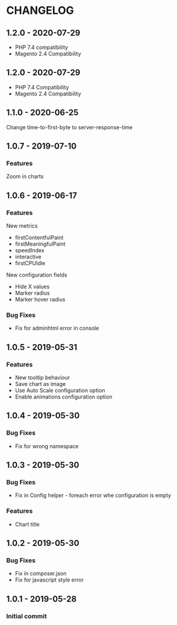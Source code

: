 # CHANGELOG

<a name="1.0.1"></a>
## 1.2.0 - 2020-07-29
- PHP 7.4 compatibility
- Magento 2.4 Compatibility

<a name="1.2.0"></a>
## 1.2.0 - 2020-07-29
- PHP 7.4 Compatibility
- Magento 2.4 Compatibility

<a name="1.1.0"></a>
## 1.1.0 - 2020-06-25
Change time-to-first-byte to server-response-time 

<a name="1.0.7"></a>
## 1.0.7 - 2019-07-10

### Features
Zoom in charts

<a name="1.0.6"></a>
## 1.0.6 - 2019-06-17

### Features
New metrics
- firstContentfulPaint
- firstMeaningfulPaint
- speedIndex
- interactive
- firstCPUIdle

New configuration fields
- Hide X values
- Marker radius
- Marker hover radius


### Bug Fixes
- Fix for adminhtml error in console

<a name="1.0.5"></a>
## 1.0.5 - 2019-05-31

### Features
- New tooltip behaviour
- Save chart as image
- Use Auto Scale configuration option
- Enable animations configuration option

<a name="1.0.4"></a>
## 1.0.4 - 2019-05-30
### Bug Fixes
- Fix for wrong namespace

<a name="1.0.3"></a>
## 1.0.3 - 2019-05-30
### Bug Fixes
- Fix in Config helper - foreach error whe configuration is empty

### Features
- Chart title

<a name="1.0.2"></a>
## 1.0.2 - 2019-05-30
### Bug Fixes
- Fix in composer.json
- Fix for javascript style error

<a name="1.0.1"></a>
## 1.0.1 - 2019-05-28
### Initial commit
